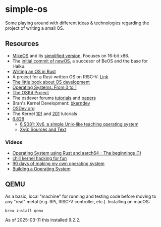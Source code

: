 # simple-os
Some playing around with different ideas &amp; technologies regarding the project of writing a small OS. 

## Resources
- [MikeOS](https://mikeos.sourceforge.net) and its [simplified version](https://mikeos.sourceforge.net/write-your-own-os.html). Focuses on 16-bit x86.
- The [initial commit of newOS](https://github.com/travisg/newos/commit/9f8ca17c57099eacac49ae707f0cd9ab700d5169#diff-f06ba4e6ae5b13cb787bad05af2c231bcf826410f25bfd78b18774115f0d20a8), a succesor of BeOS and the base for Haiku.
- [Writing an OS in Rust](https://os.phil-opp.com)
- A project for a Rust-written OS on RISC-V: [Link](https://osblog.stephenmarz.com) 
- [The little book about OS development](https://littleosbook.github.io)
- [Operating Systems: From 0 to 1](https://github.com/tuhdo/os01)
- [The OSKit Project](https://www-old.cs.utah.edu/flux/oskit/)
- The osdever forums [tutorials](http://www.osdever.net/tutorials/) and [papers](http://www.osdever.net/papers/) 
- Bran's Kernel Development: [bkerndev](http://www.osdever.net/bkerndev/index.php)
- [OSDev.org](https://wiki.osdev.org/Main_Page)
- The Kernel [101](https://arjunsreedharan.org/post/82710718100/kernels-101-lets-write-a-kernel) and [201](https://arjunsreedharan.org/post/99370248137/kernels-201-lets-write-a-kernel-with-keyboard) tutorials
- [6.828](https://pdos.csail.mit.edu/6.828/2018/overview.html)
	- [6.S081: Xv6, a simple Unix-like teaching operating system](https://pdos.csail.mit.edu/6.828/2021/xv6.html)
	- [Xv6: Sources and Text](https://pdos.csail.mit.edu/6.828/2012/xv6.html#v6)

### Videos
- [Operating System using Rust and aarch64 - The beginnings (1)](https://www.youtube.com/watch?v=E1pzQw5N_pU)
- [chill kernel hacking for fun](https://www.youtube.com/watch?v=YcmwsJU1S0E)
- [90 days of making my own operating system](https://www.youtube.com/watch?v=kJhs4nlpRiY)
- [Building a Operating System](https://www.youtube.com/watch?v=hti0h_WAkog)

## QEMU
As a basic, local "machine" for running and testing code before moving to any "real" metal (e.g. RPi, RISC-V controller, etc.). Installing on macOS: 

```brew install qemu```

As of 2025-03-11 this installed 9.2.2. 


